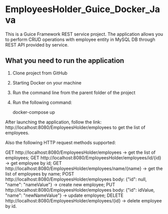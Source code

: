 # EmployeesHolder_Guice_Docker_Java

This is a Guice Framework REST service project. The application allows you to perform CRUD operations with employee entity in MySQL DB through REST API provided by service.

## What you need to run the application
1. Clone project from GitHub
2. Starting Docker on your machine
3. Run the command line from the parent folder of the project
4. Run the following command:

	docker-compose up
	
After launching the application, follow the link: http://localhost:8080/EmployeesHolder/employees to get the list of employees.

Also the following HTTP request methods supported:

GET http://localhost:8080/EmployeesHolder/employees -> get the list of employees;
GET http://localhost:8080/EmployeesHolder/employees/id/{id} -> get employee by id;
GET http://localhost:8080/EmployeesHolder/employees/name/{name} -> get the list of employees by name;
POST http://localhost:8080/EmployeesHolder/employees body: {"id": null, "name": "nameValue"} -> create new employee;
PUT http://localhost:8080/EmployeesHolder/employees body: {"id": idValue, "name": "newNameValue"} -> update employee;
DELETE http://localhost:8080/EmployeesHolder/employees/{id} -> delete employee by id.
